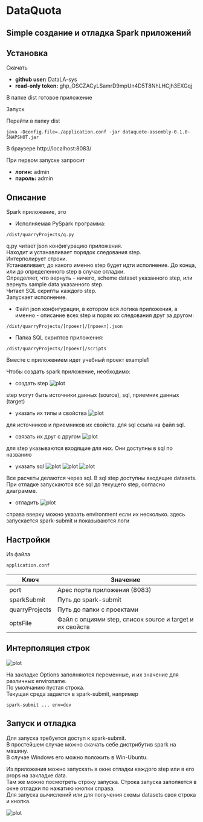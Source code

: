 # DataQuota
## Simple создание и отладка Spark приложений

## Установка

Скачать
- **github user:** DataLA-sys
- **read-only token:** 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

В папке dist готовое приложение

Запуск

Перейти в папку dist

```
java -Dconfig.file=./application.conf -jar dataquote-assembly-0.1.0-SNAPSHOT.jar
```

В браузере
http://localhost:8083/

При первом запуске запросит
- **логин:** admin
- **пароль:** admin

## Описание

Spark приложение, это

- Исполняемая PySpark программа: 
```
/dist/quarryProjects/q.py
```
q.py читает json конфигурацию приложения.  
Находит и устанавливает порядок следования step.  
Интерполирует строки.  
Устанавливает, до какого именно step будет идти исполнение. До конца, или до определенного step в случае отладки.  
Определяет, что вернуть - ничего, scheme dataset указанного step, или вернуть sample data указанного step.  
Читает SQL скрипты каждого step.  
Запускает исполнение.

- Файл json конфигурации, в котором вся логика приложения, а именно - описание всех step и поряк их следования друг за другом:
```
/dist/quarryProjects/[проект]/[проект].json
```

- Папка SQL скриптов приложения:
```
/dist/quarryProjects/[проект]/scripts
```

Вместе с приложением идет учебный проект example1

Чтобы создать spark приложение, необходимо:
- создать step
![plot](./doc/pic/newstep.png)

step могут быть источники данных (source), sql, приемник данных (target)

- указать их типы и свойства
![plot](./doc/pic/stepprops.png)

для источников и приемников их свойста. для sql ссыла на файл sql.

- связать их друг с другом
![plot](./doc/pic/steplinks.png)

для step указываются входящие для них. Они доступны в sql по названию

- указать sql
![plot](./doc/pic/stepsql.png)
![plot](./doc/pic/gosql.png)
![plot](./doc/pic/sql.png)

Все расчеты делаются через sql. В sql step доступны входящие datasets.  
При отладке запускаются все sql до текущего step, согласно диаграмме.

- отладить
![plot](./doc/pic/debug.png)

справа вверху можно указать environment если их несколько. здесь запускается spark-submit и показываются логи 

## Настройки

Из файла 
```
application.conf
```

|Ключ|Значение|
|----|--------|
|port|Арес порта приложения (8083)|
|sparkSubmit|Путь до spark-submit|
|quarryProjects|Путь до папки с проектами|
|optsFile|Файл с опциями step, список source и target и их свойств|

## Интерполяция строк

![plot](./doc/pic/props.png)

На закладке Options заполняются переменные, и их значение для различных environame.  
По умолчанию пустая строка.  
Текущая среда задается в spark-submit, например

```
spark-submit ... env=dev
```

## Запуск и отладка

Для запуска требуется доступ к spark-submit.  
В простейшем случае можно скачать себе дистрибутив spark на машину.  
В случае Windows его можно положить в Win-Ubuntu.  

Из приложения можно запускать в окне отладки каждого step или в его props на закладке data.  
Там же можно посмотреть строку запуска.
Строка запуска заполяется в окне отладки по нажатию кнопки справа.  
Для запуска вычислений или для получения схемы datasets своя строка и кнопка.  

![plot](./doc/pic/debug.png)

